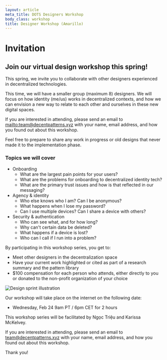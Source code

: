 ```yaml
---
layout: article
meta_title: DOTS Designers Workshop
body_class: workshop
title: Designer Workshop (Amarillo)
---
```


# Invitation

## Join our virtual design workshop this spring!

This spring, we invite you to collaborate with other designers experienced in decentralized technologies. 

This time, we will have a smaller group (maximum 8) designers. We will focus on
how identity (me/us) works in decentralized contexts, and how we can envision
a new way to relate to each other and ourselves in these new digital spaces.

If you are interested in attending, please send an email to
[mailto:team@decentpatterns.xyz](team@decentpatterns.xyz) with your name, email address, and how you found out
about this workshop. 

Feel free to prepare to share any work in progress or old designs that never made it to the implementation phase.


### Topics we will cover

<div class="aside">

- Onboarding
  - What are the largest pain points for your users? 
  - What are the problems for onboarding to decentralized identity tech? 
  - What are the primary trust issues and how is that reflected in our messaging?
- Agency & identity
  - Who else knows who I am? Can I be anonymous?
  - What happens when I lose my password?
  - Can I use multiple devices? Can I share a device with others?
- Security & authentication
  - Who can see what, and for how long?
  - Why can't certain data be deleted?
  - What happens if a device is lost?
  - Who can I call if I run into a problem?

</div>

By participating in this workshop series, you get to:

- Meet other designers in the decentralization space
- Have your current work highlighted or cited as part of a research summary and the pattern library
- $100 compensation for each person who attends, either directly to you or donated to the non-profit organization of your choice

<img
      alt="Design sprint illustration"
      src="/images/illustrations/Design_Sprint.png"
/>

Our workshop will take place on the internet on the following date:

- Wednesday, Feb 24 9am PT / 6pm CET for 2 hours

This workshop series will be facilitated by Ngọc Triệu and Karissa McKelvey.

If you are interested in attending, please send an email to team@decentpatterns.xyz with your name, email address, and how you found out about this workshop. 

Thank you!

